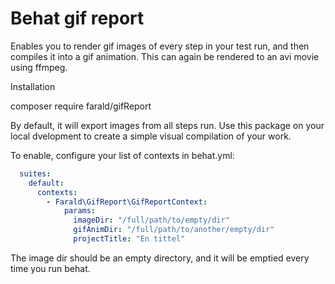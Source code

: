 # Behat gif report

Enables you to render gif images of every step in your test run, and then compiles it into a gif animation. This can again be rendered to an avi movie using ffmpeg.

Installation

composer require farald/gifReport

By default, it will export images from all steps run.
Use this package on your local dvelopment to create a simple visual compilation of your work.

To enable, configure your list of contexts in behat.yml:

```yaml
  suites:
    default:
      contexts:
        - Farald\GifReport\GifReportContext:
            params:
              imageDir: "/full/path/to/empty/dir"
              gifAnimDir: "/full/path/to/another/empty/dir"
              projectTitle: "En tittel"
```

The image dir should be an empty directory, and it will be emptied every time you run behat.